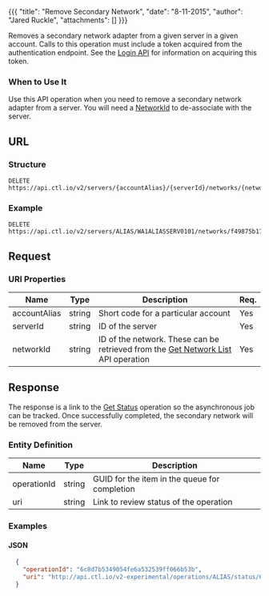 {{{
  "title": "Remove Secondary Network",
  "date": "8-11-2015",
  "author": "Jared Ruckle",
  "attachments": []
}}}

Removes a secondary network adapter from a given server in a given account. Calls to this operation must include a token acquired from the authentication endpoint. See the [Login API](../Authentication/login.md) for information on acquiring this token.

### When to Use It

Use this API operation when you need to remove a secondary network adapter from a server. You will need a [NetworkId](../Networks/networks-get-network-list.md) to de-associate with the server.

## URL

### Structure

    DELETE https://api.ctl.io/v2/servers/{accountAlias}/{serverId}/networks/{networkId}

### Example

    DELETE https://api.ctl.io/v2/servers/ALIAS/WA1ALIASSERV0101/networks/f49875b17cee4b8c99bf1ab75aa286d6

## Request

### URI Properties

| Name | Type | Description | Req. |
| --- | --- | --- | --- |
| accountAlias | string | Short code for a particular account | Yes |
| serverId | string | ID of the server | Yes |
| networkId | string | ID of the network. These can be retrieved from the [Get Network List](../Networks/get-network-list.md) API operation | Yes |

## Response

The response is a link to the [Get Status](../Queue/get-status.md) operation so the asynchronous job can be tracked. Once successfully completed, the secondary network will be removed from the server.

### Entity Definition

| Name | Type | Description |
| --- | --- | --- |
| operationId | string | GUID for the item in the queue for completion |
| uri | string | Link to review status of the operation |

### Examples

#### JSON
```json
  {
    "operationId": "6c8d7b5349054fe6a532539ff066b53b",
    "uri": "http://api.ctl.io/v2-experimental/operations/ALIAS/status/6c8d7b5349054fe6a532539ff066b53b"
  }
```
